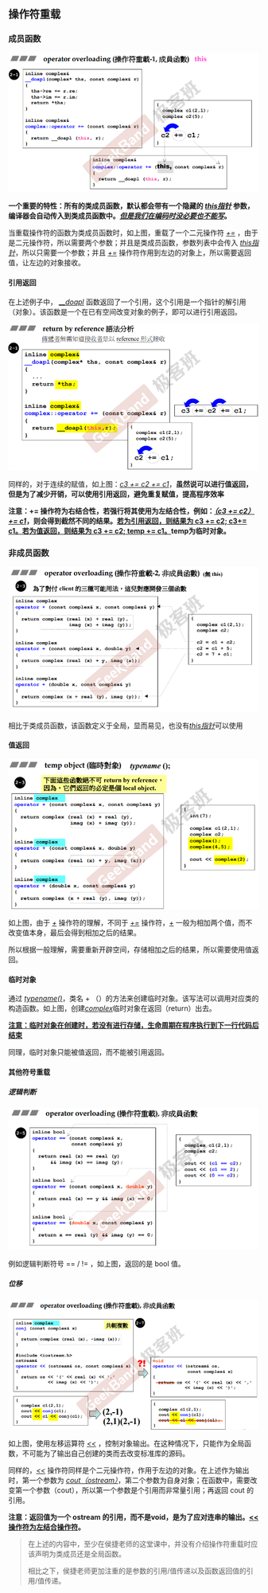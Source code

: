 ## 操作符重载

### 成员函数

![1678927742413](image/1678927742413.png)

**一个重要的特性：所有的类成员函数，默认都会带有一个隐藏的 <u>*this指针*</u> 参数，编译器会自动传入到类成员函数中。<u>*但是我们在编码时没必要也不能写*</u>。**

当重载操作符的函数为类成员函数时，如上图，重载了一个二元操作符 <u>*+=*</u> ，由于是二元操作符，所以需要两个参数；并且是类成员函数，参数列表中会传入 <u>*this指针*</u>，所以只需要一个参数；并且 <u>*+=*</u> 操作符作用到左边的对象上，所以需要返回值，让左边的对象接收。

#### 引用返回

在上述例子中， <u>*__doapl*</u> 函数返回了一个引用，这个引用是一个指针的解引用（对象）。该函数是一个在已有空间改变对象的例子，即可以进行引用返回。

![1678928774750](image/1678928774750.png)

同样的，对于连续的赋值，如上图：<u>*c3 += c2 += c1*</u>，**虽然说可以进行值返回，但是为了减少开销，可以使用引用返回，避免重复赋值，提高程序效率**

**注意：+= 操作符为右结合性，若强行将其使用为左结合性，例如：<u>*（c3 += c2） += c1*</u>，则会得到截然不同的结果。<u>若为引用返回，则结果为 c3 += c2; c3+= c1。若为值返回，则结果为 c3 += c2; temp += c1。</u>temp为临时对象。**

### 非成员函数

![1678929598511](image/1678929598511.png)

相比于类成员函数，该函数定义于全局，显而易见，也没有<u>*this指针*</u>可以使用

#### 值返回

![1678929903630](image/1678929903630.png)

如上图，由于 <u>*+*</u> 操作符的理解，不同于 <u>*+=*</u> 操作符，<u>*+*</u> 一般为相加两个值，而不改变值本身，最后会得到相加之后的结果。

所以根据一般理解，需要重新开辟空间，存储相加之后的结果，所以需要使用值返回。

#### 临时对象

通过 *<u>typename()</u>*，类名 + （）的方法来创建临时对象。该写法可以调用对应类的构造函数。如上图，创建<u>*complex*</u>临时对象在返回（return）出去。

<u>**注意：临时对象在创建时，若没有进行存储，生命周期在程序执行到下一行代码后结束**</u>

同理，临时对象只能被值返回，而不能被引用返回。

#### 其他符号重载

##### 逻辑判断

![1678945546042](image/1678945546042.png)

例如逻辑判断符号 == / != ，如上图，返回的是 bool 值。

##### 位移

![1678945659727](image/1678945659727.png)

如上图，使用左移运算符 <u>*<<*</u> ，控制对象输出。在这种情况下，只能作为全局函数，不可能为了输出自己创建的类而去改变标准库的源码。

同样的，<u>*<<*</u> 操作符同样是个二元操作符，作用于左边的对象。在上述作为输出时，第一个参数为 <u>*cout（ostream）*</u>，第二个参数为自身对象；在函数中，需要改变第一个参数（cout），所以第一个参数是个引用而非常量引用；再返回 cout 的引用。

**注意：返回值为一个 ostream 的引用，而不是void，是为了应对连串的输出。<u><< 操作符为左结合操作符</u>。**

> 在上述的内容中，至少在侯捷老师的这堂课中，并没有介绍操作符重载时应该声明为类成员还是全局函数。
>
> 相比之下，侯捷老师更加注重的是参数的引用/值传递以及函数返回值的引用/值传递。
